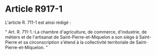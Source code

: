 # Article R917-1

L'article R. 711-1 est ainsi rédigé :

" Art. R. 711-1.-La chambre d'agriculture, de commerce, d'industrie, de métiers et de l'artisanat de Saint-Pierre-et-Miquelon a son siège à Saint-Pierre et sa circonscription s'étend à la collectivité territoriale de Saint-Pierre-et-Miquelon. "
